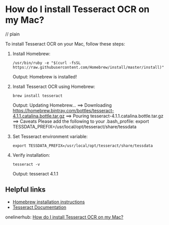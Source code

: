 # How do I install Tesseract OCR on my Mac?
// plain

To install Tesseract OCR on your Mac, follow these steps:
1. Install Homebrew:
   ```
   /usr/bin/ruby -e "$(curl -fsSL https://raw.githubusercontent.com/Homebrew/install/master/install)"
   ```
   Output: Homebrew is installed!

2. Install Tesseract OCR using Homebrew:
   ```
   brew install tesseract
   ```
   Output: Updating Homebrew...
           ==> Downloading https://homebrew.bintray.com/bottles/tesseract-4.1.1.catalina.bottle.tar.gz
           ==> Pouring tesseract-4.1.1.catalina.bottle.tar.gz
           ==> Caveats
           Please add the following to your .bash_profile:
           export TESSDATA_PREFIX=/usr/local/opt/tesseract/share/tessdata

3. Set Tesseract environment variable:
   ```
   export TESSDATA_PREFIX=/usr/local/opt/tesseract/share/tessdata
   ```

4. Verify installation:
   ```
   tesseract -v
   ```
   Output: tesseract 4.1.1

## Helpful links
- [Homebrew installation instructions](https://brew.sh/index_ja)
- [Tesseract Documentation](https://tesseract-ocr.github.io/tessdoc/)

onelinerhub: [How do I install Tesseract OCR on my Mac?](https://onelinerhub.com/tesseract-ocr/how-do-i-install-tesseract-ocr-on-my-mac)